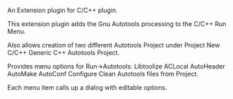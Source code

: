 An Extension plugin for C/C++ plugin.

This extension plugin adds the Gnu Autotools processing to the
C/C++ Run Menu.

Also allows creation of two different Autotools Project under Project New C/C++ Generic C++ Autotools Project.

Provides menu options for Run->Autotools:
Libtoolize
ACLocal
AutoHeader
AutoMake
AutoConf
Configure
Clean Autotools files from Project.

Each menu item calls up a dialog with editable options.